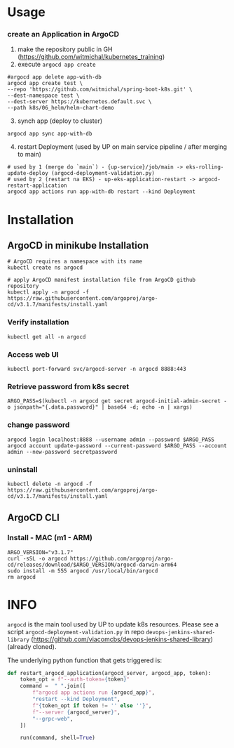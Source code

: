 # Usage
### create an Application in ArgoCD

1. make the repository public in GH (https://github.com/witmichal/kubernetes_training)
2. execute `argocd app create`
```shell
#argocd app delete app-with-db
argocd app create test \
--repo 'https://github.com/witmichal/spring-boot-k8s.git' \
--dest-namespace test \
--dest-server https://kubernetes.default.svc \
--path k8s/06_helm/helm-chart-demo
```
3. synch app (deploy to cluster)
```shell
argocd app sync app-with-db
```
4. restart Deployment (used by UP on main service pipeline / after merging to main)
```shell
# used by 1 (merge do `main`) - {up-service}/job/main -> eks-rolling-update-deploy (argocd-deployment-validation.py) 
# used by 2 (restart na EKS) - up-eks-application-restart -> argocd-restart-application
argocd app actions run app-with-db restart --kind Deployment
```

# Installation

## ArgoCD in minikube Installation
```shell
# ArgoCD requires a namespace with its name
kubectl create ns argocd

# apply ArgoCD manifest installation file from ArgoCD github repository
kubectl apply -n argocd -f https://raw.githubusercontent.com/argoproj/argo-cd/v3.1.7/manifests/install.yaml
```

### Verify installation
```shell
kubectl get all -n argocd
```

### Access web UI
```shell
kubectl port-forward svc/argocd-server -n argocd 8888:443
```

### Retrieve password from k8s secret
```shell
ARGO_PASS=$(kubectl -n argocd get secret argocd-initial-admin-secret -o jsonpath="{.data.password}" | base64 -d; echo -n | xargs)
```

### change password
```shell
argocd login localhost:8888 --username admin --password $ARGO_PASS
argocd account update-password --current-password $ARGO_PASS --account admin --new-password secretpassword
```

### uninstall
```shell
kubectl delete -n argocd -f https://raw.githubusercontent.com/argoproj/argo-cd/v3.1.7/manifests/install.yaml
```

## ArgoCD CLI

### Install - MAC (m1 - ARM)
```shell
ARGO_VERSION="v3.1.7"
curl -sSL -o argocd https://github.com/argoproj/argo-cd/releases/download/$ARGO_VERSION/argocd-darwin-arm64
sudo install -m 555 argocd /usr/local/bin/argocd
rm argocd
```

# INFO

`argocd` is the main tool used by UP to update k8s resources.
Please see a script `argocd-deployment-validation.py` in repo `devops-jenkins-shared-library` (https://github.com/viacomcbs/devops-jenkins-shared-library) (already cloned).

The underlying python function that gets triggered is:
```python
def restart_argocd_application(argocd_server, argocd_app, token):
    token_opt = f"--auth-token={token}"
    command =  " ".join([
        f"argocd app actions run {argocd_app}",
        "restart --kind Deployment",
        f"{token_opt if token != '' else ''}",
        f"--server {argocd_server}",
        "--grpc-web",
    ])

    run(command, shell=True)
```